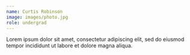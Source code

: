 ```yaml
---
name: Curtis Robinson
image: images/photo.jpg
role: undergrad
---
```


Lorem ipsum dolor sit amet, consectetur adipiscing elit, sed do eiusmod tempor incididunt ut labore et dolore magna aliqua.

